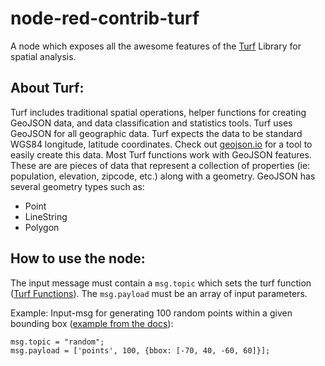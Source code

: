 # node-red-contrib-turf

A node which exposes all the awesome features of the [Turf](http://turfjs.org/) Library for spatial analysis.

About Turf:
-----------

Turf includes traditional spatial operations, helper functions for creating GeoJSON data, and data classification and statistics tools. 
Turf uses GeoJSON for all geographic data. Turf expects the data to be standard WGS84 longitude, latitude coordinates. Check out [geojson.io](geojson.io) for a tool to easily create this data.
Most Turf functions work with GeoJSON features. These are are pieces of data that represent a collection of properties (ie: population, elevation, zipcode, etc.) along with a geometry. GeoJSON has several geometry types such as:

 - Point
 - LineString
 - Polygon

How to use the node:
--------------------

The input message must contain a `msg.topic` which sets the turf function ([Turf Functions](http://turfjs.org/static/docs/)).
The `msg.payload` must be an array of input parameters.

Example: 
Input-msg for generating 100 random points within a given bounding box ([example from the docs](http://turfjs.org/static/docs/module-turf_random.html)):

    msg.topic = "random";
    msg.payload = ['points', 100, {bbox: [-70, 40, -60, 60]}];